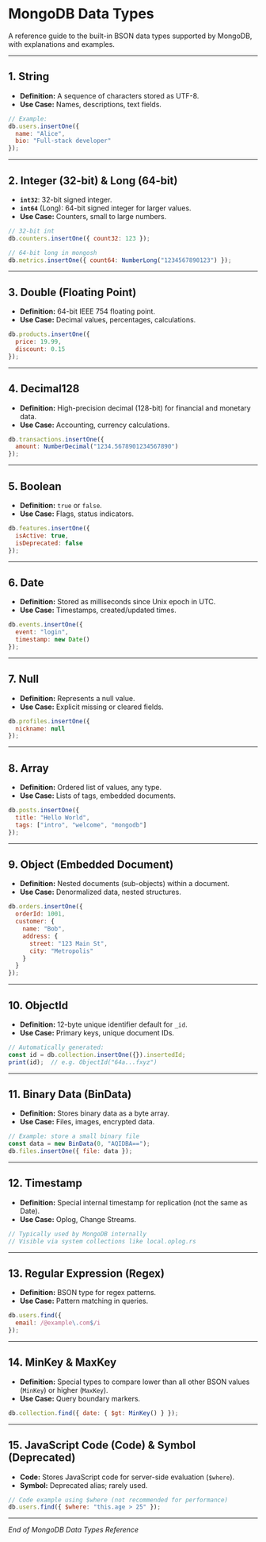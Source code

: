 # MongoDB Data Types

A reference guide to the built-in BSON data types supported by MongoDB, with explanations and examples.

---

## 1. String

* **Definition:** A sequence of characters stored as UTF-8.
* **Use Case:** Names, descriptions, text fields.

```js
// Example:
db.users.insertOne({
  name: "Alice",
  bio: "Full-stack developer"
});
```

---

## 2. Integer (32-bit) & Long (64-bit)

* **`int32`**: 32-bit signed integer.
* **`int64`** (Long): 64-bit signed integer for larger values.
* **Use Case:** Counters, small to large numbers.

```js
// 32-bit int
db.counters.insertOne({ count32: 123 });

// 64-bit long in mongosh
db.metrics.insertOne({ count64: NumberLong("1234567890123") });
```

---

## 3. Double (Floating Point)

* **Definition:** 64-bit IEEE 754 floating point.
* **Use Case:** Decimal values, percentages, calculations.

```js
db.products.insertOne({
  price: 19.99,
  discount: 0.15
});
```

---

## 4. Decimal128

* **Definition:** High-precision decimal (128-bit) for financial and monetary data.
* **Use Case:** Accounting, currency calculations.

```js
db.transactions.insertOne({
  amount: NumberDecimal("1234.5678901234567890")
});
```

---

## 5. Boolean

* **Definition:** `true` or `false`.
* **Use Case:** Flags, status indicators.

```js
db.features.insertOne({
  isActive: true,
  isDeprecated: false
});
```

---

## 6. Date

* **Definition:** Stored as milliseconds since Unix epoch in UTC.
* **Use Case:** Timestamps, created/updated times.

```js
db.events.insertOne({
  event: "login",
  timestamp: new Date()
});
```

---

## 7. Null

* **Definition:** Represents a null value.
* **Use Case:** Explicit missing or cleared fields.

```js
db.profiles.insertOne({
  nickname: null
});
```

---

## 8. Array

* **Definition:** Ordered list of values, any type.
* **Use Case:** Lists of tags, embedded documents.

```js
db.posts.insertOne({
  title: "Hello World",
  tags: ["intro", "welcome", "mongodb"]
});
```

---

## 9. Object (Embedded Document)

* **Definition:** Nested documents (sub-objects) within a document.
* **Use Case:** Denormalized data, nested structures.

```js
db.orders.insertOne({
  orderId: 1001,
  customer: {
    name: "Bob",
    address: {
      street: "123 Main St",
      city: "Metropolis"
    }
  }
});
```

---

## 10. ObjectId

* **Definition:** 12-byte unique identifier default for `_id`.
* **Use Case:** Primary keys, unique document IDs.

```js
// Automatically generated:
const id = db.collection.insertOne({}).insertedId;
print(id);  // e.g. ObjectId("64a...fxyz")
```

---

## 11. Binary Data (BinData)

* **Definition:** Stores binary data as a byte array.
* **Use Case:** Files, images, encrypted data.

```js
// Example: store a small binary file
const data = new BinData(0, "AQIDBA==");
db.files.insertOne({ file: data });
```

---

## 12. Timestamp

* **Definition:** Special internal timestamp for replication (not the same as Date).
* **Use Case:** Oplog, Change Streams.

```js
// Typically used by MongoDB internally
// Visible via system collections like local.oplog.rs
```

---

## 13. Regular Expression (Regex)

* **Definition:** BSON type for regex patterns.
* **Use Case:** Pattern matching in queries.

```js
db.users.find({
  email: /@example\.com$/i
});
```

---

## 14. MinKey & MaxKey

* **Definition:** Special types to compare lower than all other BSON values (`MinKey`) or higher (`MaxKey`).
* **Use Case:** Query boundary markers.

```js
db.collection.find({ date: { $gt: MinKey() } });
```

---

## 15. JavaScript Code (Code) & Symbol (Deprecated)

* **Code:** Stores JavaScript code for server-side evaluation (`$where`).
* **Symbol:** Deprecated alias; rarely used.

```js
// Code example using $where (not recommended for performance)
db.users.find({ $where: "this.age > 25" });
```

---

*End of MongoDB Data Types Reference*
